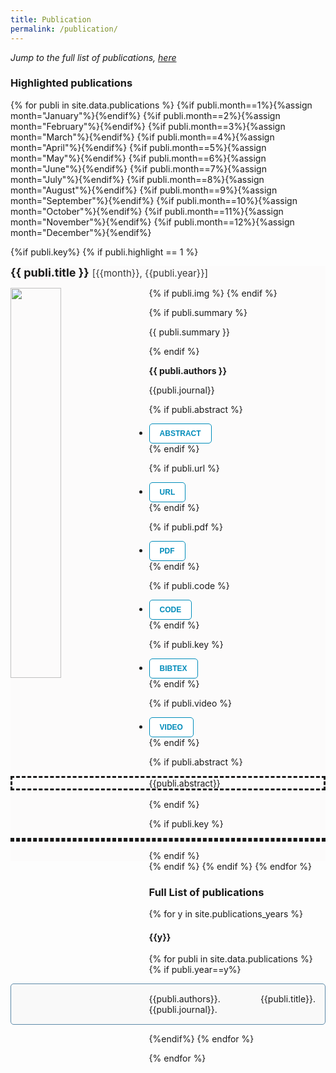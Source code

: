 ```yaml
---
title: Publication
permalink: /publication/
---
```


<html>
<head>
<style>
.button {
  background-color: white;
  border: none;
  color: white;
  padding: 8px 16px;
  cursor: pointer;
  text-align: center;
  font-size: 12px;
  transition-duration: 0.5s;
  cursor: pointer;
}
.button1 {
  color: #008CBA; 
  border: 1px solid #008CBA;
  border-radius: 5px;
}
.button1:hover {
  background-color: #008CBA;
  color: white;
}
.button1:after {
  color: white;
  font-weight: bold;
  float: center;
}
.collapsiblecontent {
  padding: 0 18px;
  max-height: 0;
  overflow: hidden;
  text-align: left;
  transition: max-height 0.2s ease-out;
  background-color: #f1f1f1;
}
</style>
</head>
</html>

<p><i>Jump to the full list of publications, <a href="#full-list"> here</a></i></p>


<h3>Highlighted publications</h3>
<span style="display: block; margin-bottom: 1 em"></span>

{% for publi in site.data.publications %}
    {%if publi.month==1%}{%assign month="January"%}{%endif%}
    {%if publi.month==2%}{%assign month="February"%}{%endif%}
    {%if publi.month==3%}{%assign month="March"%}{%endif%}
    {%if publi.month==4%}{%assign month="April"%}{%endif%}
    {%if publi.month==5%}{%assign month="May"%}{%endif%}
    {%if publi.month==6%}{%assign month="June"%}{%endif%}
    {%if publi.month==7%}{%assign month="July"%}{%endif%}
    {%if publi.month==8%}{%assign month="August"%}{%endif%}
    {%if publi.month==9%}{%assign month="September"%}{%endif%}
    {%if publi.month==10%}{%assign month="October"%}{%endif%}
    {%if publi.month==11%}{%assign month="November"%}{%endif%}
    {%if publi.month==12%}{%assign month="December"%}{%endif%}

{%if publi.key%}
{% if publi.highlight == 1 %}
<div class="row">
<div class="col-sm-12 clearfix">
<div class="well well-lg" style="background-color: #fcfbfb;">

<p style="text-align:left; font-size:18px; display:inline;"><b>{{ publi.title }}</b> <p style="display:inline;font-size:15px; color: #363636;">[{{month}}, {{publi.year}}]</p></p>

<div class="row"> 
  {% if publi.img %}
  <img src="{{ site.url }}{{ site.baseurl }}/publications/images/{{ publi.img }}" class="img-responsive" width="40%" style="float:left; padding-right:20px;" />
  {% endif %}

  {% if publi.summary %}
  <p style="text-align:justify; padding-left:10px; padding-right:10px">{{ publi.summary }}</p>
  {% endif %}


  <p style="padding-left:15px;"><b>{{ publi.authors }}</b></p>

  <p style="padding-left:15px;">{{publi.journal}}</p>
</div>

<div class="row">
  <ul class="nav nav-pills">

  <!-- ABSTRACT -->
  {% if publi.abstract %}
  <li>
    <a data-toggle="collapse" href="#{{publi.key}}-abstract">
    <button class="button button1"><b>ABSTRACT</b></button>
    </a>
  </li>
  {% endif %}

  <!-- URL -->
  {% if publi.url %}
    <li>
      <a href="{{publi.url}}" target="_blank">
        <button class="button button1"><b>URL</b></button>
      </a>
    </li>
  {% endif %}

  <!-- URL -->
  {% if publi.pdf %}
    <li>
      <a href="{{publi.pdf}}" target="_blank">
        <button class="button button1"><b>PDF</b></button>
      </a>
    </li>
  {% endif %}

  <!-- CODE -->
  {% if publi.code %}
    <li>
      <a href="{{publi.code}}" target="_blank">
        <button class="button button1"><b>CODE</b></button>
      </a>
    </li>
  {% endif %}

  <!-- BIBTEX -->
  {% if publi.key %}
    <li>
      <a data-toggle="collapse" href="#{{publi.key}}-bibtex">
        <button class="button button1"><b>BIBTEX</b></button>
        <div class="collapsiblecontent">
        </div>
      </a>
    </li>
  {% endif %}

  <!-- VIDEO -->
  {% if publi.video %}
    <li>
      <a href="{{publi.video}}" target="_blank">
        <button class="button button1"><b>VIDEO</b></button>
      </a>
    </li>
  {% endif %}

  </ul>

{% if publi.abstract %}
<p id="{{publi.key}}-abstract" class="collapse" style="border-style: dashed; text-align:justify;">{{publi.abstract}}</p>
{% endif %}

{% if publi.key %}
<p id="{{publi.key}}-bibtex" class="collapse" style="border-style: dashed;">

<object data="/publications/references/{{publi.key}}.txt" width="100%" style="overflow: auto;"></object>
</p>
{% endif %}
</div>
</div>
</div>
</div>
{% endif %}
{% endif %}
{% endfor %}


<span style="display: block; margin-bottom: 3 em"></span>


<h3 id="full-list">Full List of publications</h3>
<span style="display: block; margin-bottom: 1 em"></span>

{% for y in site.publications_years %}

<h4 class="year">{{y}}</h4>
<span style="display: block; margin-bottom: 2 em"></span>

{% for publi in site.data.publications %}
{% if publi.year==y%}

<div style="text-align:justify; padding: 15px;  border-radius:5px; border: 1px solid #5d8aa8; margin-bottom:5px; background: #f9f9f9">
    {{publi.authors}}. <a href="{{publi.url}}" style="text-decoration:none;" target="_blank">{{publi.title}}</a>. {{publi.journal}}.
</div>

{%endif%}
{% endfor %}
<span style="display: block; margin-bottom: 3 em"></span>

{% endfor %}

<script>
var coll = document.getElementsByClassName("button");
var i;

for (i = 0; i < coll.length; i++) {
  coll[i].addEventListener("click", function() {
    this.classList.toggle("active");
    var content = this.nextElementSibling;
    if (content.style.maxHeight){
      content.style.maxHeight = null;
    } else {
      content.style.maxHeight = content.scrollHeight + "px";
    } 
  });
}
</script>